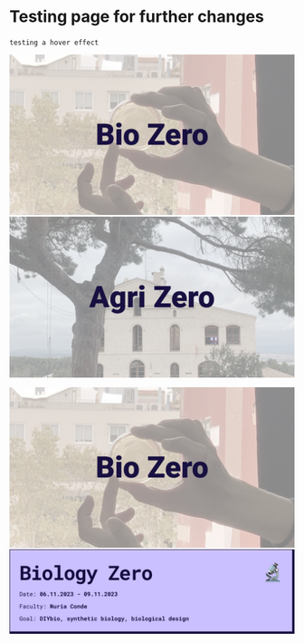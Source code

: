 # Testing page for further changes

`testing a hover effect`

<div style="width=100%">
    <img src="../../images/Tiles/BioZero.png" class="effect"></img>
    <img src="../../images/Tiles/AgriZero.png" class="hide"></img>
</div>

<img src="../../images/Tiles/BioZero.png"></img>
![](../../images/Bearbeitet/BioZeroCover.png)